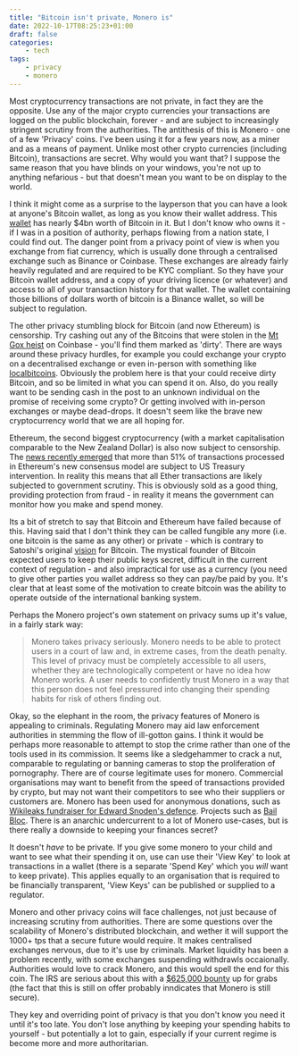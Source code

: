 ```yaml
---
title: "Bitcoin isn't private, Monero is"
date: 2022-10-17T08:25:23+01:00
draft: false
categories:
    - tech
tags:
    - privacy
    - monero
---
```


Most cryptocurrency transactions are not private, in fact they are the opposite. Use any of the major crypto currencies your transactions are logged on the public blockchain, forever - and are subject to increasingly stringent scrutiny from the authorities. The antithesis of this is Monero - one of a few 'Privacy' coins. I've been using it for a few years now, as a miner and as a means of payment. Unlike most other crypto currencies (including Bitcoin), transactions are secret. Why would you want that? I suppose the same reason that you have blinds on your windows, you're not up to anything nefarious - but that doesn't mean you want to be on display to the world.  

I think it might come as a surprise to the layperson that you can have a look at anyone's Bitcoin wallet, as long as you know their wallet address. This [wallet](https://bitinfocharts.com/bitcoin/address/34xp4vRoCGJym3xR7yCVPFHoCNxv4Twseo) has nearly $4bn worth of Bitcoin in it. But I don't know who owns it - if I was in a position of authority, perhaps flowing from a nation state, I could find out. The danger point from a privacy point of view is when you exchange from fiat currency, which is usually done through a centralised exchange such as Binance or Coinbase. These exchanges are already fairly heavily regulated and are required to be KYC compliant. So they have your Bitcoin wallet address, and a copy of your driving licence (or whatever) and access to all of your transaction history for that wallet. The wallet containing those billions of dollars worth of bitcoin is a Binance wallet, so will be subject to regulation.  

The other privacy stumbling block for Bitcoin (and now Ethereum) is censorship. Try cashing out any of the Bitcoins that were stolen in the [Mt Gox heist](https://blockonomi.com/mt-gox-hack/) on Coinbase - you'll find them marked as 'dirty'. There are ways around these privacy hurdles, for example you could exchange your crypto on a decentralised exchange or even in-person with something like [localbitcoins](https://localbitcoins.net/). Obviously the problem here is that your could receive dirty Bitcoin, and so be limited in what you can spend it on. Also, do you really want to be sending cash in the post to an unknown individual on the promise of receiving some crypto? Or getting involved with in-person exchanges or maybe dead-drops. It doesn't seem like the brave new cryptocurrency world that we are all hoping for.  

Ethereum, the second biggest cryptocurrency (with a market capitalisation comparable to the New Zealand Dollar) is also now subject to censorship. The [news recently emerged](https://thecryptobasic.com/2022/10/15/ethereum-centralization-concerns-resurface-as-51-of-blocks-produced-are-ofac-compliant-hoskinson-responds/) that more than 51% of transactions processed in Ethereum's new consensus model are subject to US Treasury intervention. In reality this means that all Ether transactions are likely subjected to government scrutiny. This is obviously sold as a good thing, providing protection from fraud - in reality it means the government can monitor how you make and spend money.

Its a bit of stretch to say that Bitcoin and Ethereum have failed because of this. Having said that I don't think they can be called fungible any more (i.e. one bitcoin is the same as any other) or private - which is contrary to Satoshi's original [vision](https://whitepaper.io/document/0/bitcoin-whitepaper) for Bitcoin. The mystical founder of Bitcoin expected users to keep their public keys secret, difficult in the current context of regulation - and also impractical for use as a currency (you need to give other parties you wallet address so they can pay/be paid by you. It's clear that at least some of the motivation to create bitcoin was the ability to operate outside of the international banking system.

Perhaps the Monero project's own statement on privacy sums up it's value, in a fairly stark way:  

> Monero takes privacy seriously. Monero needs to be able to protect users in a court of law and, in extreme cases, from the death penalty. This level of privacy must be completely accessible to all users, whether they are technologically competent or have no idea how Monero works. A user needs to confidently trust Monero in a way that this person does not feel pressured into changing their spending habits for risk of others finding out.

Okay, so the elephant in the room, the privacy features of Monero is appealing to criminals. Regulating Monero may aid law enforcement authorities in stemming the flow of ill-gotton gains. I think it would be perhaps more reasonable to attempt to stop the crime rather than one of the tools used in its commission. It seems like a sledgehammer to crack a nut, comparable to regulating or banning cameras to stop the proliferation of pornography. There are of course legitimate uses for monero. Commercial organisations may want to benefit from the speed of transactions provided by crypto, but may not want their competitors to see who their suppliers or customers are. Monero has been used for anonymous donations, such as [Wikileaks fundraiser for Edward Snoden's defence](https://www.theverge.com/2013/10/28/5039196/wikileaks-launches-site-for-edward-snowdens-legal-defense-free-snowden). Projects such as [Bail Bloc](https://thenewinquiry.com/bail-bloc/). There is an anarchic undercurrent to a lot of Monero use-cases, but is there really a downside to keeping your finances secret?

It doesn't *have* to be private. If you give some monero to your child and want to see what their spending it on, use can use their 'View Key' to look at transactions in a wallet (there is a separate 'Spend Key' which you *will* want to keep private). This applies equally to an organisation that is required to be financially transparent, 'View Keys' can be published or supplied to a regulator. 

Monero and other privacy coins will face challenges, not just because of increasing scrutiny from authorities. There are some questions over the scalability of Monero's distributed blockchain, and wether it will support the 1000+ tps that a secure future would require. It makes centralised exchanges nervous, due to it's use by criminals. Market liquidity has been a problem recently, with some exchanges suspending withdrawls occaionally. Authorities would love to crack Monero, and this would spell the end for this coin. The IRS are serious about this with a [$625,000 bounty](https://www.bitdefender.co.uk/blog/hotforsecurity/can-you-crack-monero-irs-offers-625000-bounty-for-anyone-who-can-break-privacy-of-cryptocurrency) up for grabs (the fact that this is still on offer probably inndicates that Monero is still secure).

They key and overriding point of privacy is that you don't know you need it until it's too late. You don't lose anything by keeping your spending habits to yourself - but potentially a lot to gain, especially if your current regime is become more and more authoritarian.  

 


